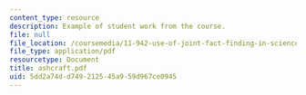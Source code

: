 ```yaml
---
content_type: resource
description: Example of student work from the course.
file: null
file_location: /coursemedia/11-942-use-of-joint-fact-finding-in-science-intensive-policy-disputes-part-ii-spring-2004/5dd2a74dd749212545a959d967ce0945_ashcraft.pdf
file_type: application/pdf
resourcetype: Document
title: ashcraft.pdf
uid: 5dd2a74d-d749-2125-45a9-59d967ce0945
---
```

